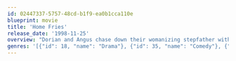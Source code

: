 ```yaml
---
id: 02447337-5757-48cd-b1f9-ea0b1cca110e
blueprint: movie
title: 'Home Fries'
release_date: '1998-11-25'
overview: "Dorian and Angus chase down their womanizing stepfather with a helicopter, frightening him to death. In his effort to cover their tracks, Dorian begins investigating his stepfather's mistress, Sally. She works at a fast-food drive-through, she's pregnant and Dorian quickly falls in love with her. Unfortunately, his scheming mother wants Sally dead. And Sally isn't sure she wants Dorian to be her child's father and also his brother."
genres: '[{"id": 18, "name": "Drama"}, {"id": 35, "name": "Comedy"}, {"id": 10749, "name": "Romance"}]'
---
```

